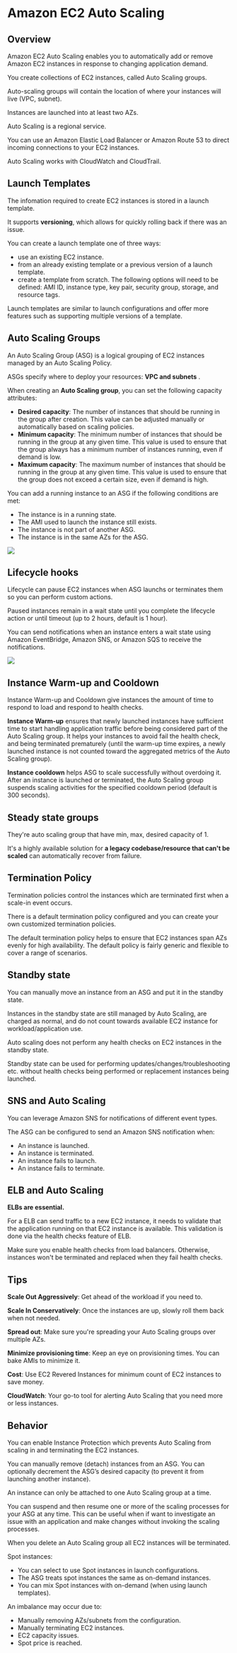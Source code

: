 # Amazon EC2 Auto Scaling

## Overview

Amazon EC2 Auto Scaling enables you to automatically add or remove Amazon EC2 instances in response to changing application demand.

You create collections of EC2 instances, called Auto Scaling groups.

Auto-scaling groups will contain the location of where your instances will live (VPC, subnet).

Instances are launched into at least two AZs.

Auto Scaling is a regional service.

You can use an Amazon Elastic Load Balancer or Amazon Route 53 to direct incoming connections to your EC2 instances.

Auto Scaling works with CloudWatch and CloudTrail.


## Launch Templates

The infomation required to create EC2 instances is stored in a launch template.

It supports **versioning**, which allows for quickly rolling back if there was an issue.

You can create a launch template one of three ways:
- use an existing EC2 instance.
- from an already existing template or a previous version of a launch template.
- create a template from scratch. The following options will need to be defined: AMI ID, instance type, key pair, security group, storage, and resource tags.

Launch templates are similar to launch configurations and offer more features such as supporting multiple versions of a template.

## Auto Scaling Groups

An Auto Scaling Group (ASG) is a logical grouping of EC2 instances managed by an Auto Scaling Policy.

ASGs specify where to deploy your resources: **VPC and subnets** .

When creating an **Auto Scaling group**, you can set the following capacity attributes:

- **Desired capacity**: The number of instances that should be running in the group after creation. This value can be adjusted manually or automatically based on scaling policies.
- **Minimum capacity**: The minimum number of instances that should be running in the group at any given time. This value is used to ensure that the group always has a minimum number of instances running, even if demand is low.
- **Maximum capacity**: The maximum number of instances that should be running in the group at any given time. This value is used to ensure that the group does not exceed a certain size, even if demand is high.

You can add a running instance to an ASG if the following conditions are met:
- The instance is in a running state.
- The AMI used to launch the instance still exists.
- The instance is not part of another ASG.
- The instance is in the same AZs for the ASG.

![](https://docs.aws.amazon.com/images/autoscaling/ec2/userguide/images/as-basic-diagram.png)


## Lifecycle hooks

Lifecycle can pause EC2 instances when ASG launchs or terminates them so you can perform custom actions.

Paused instances remain in a wait state until you complete the lifecycle action or until timeout (up to 2 hours, default is 1 hour).

You can send notifications when an instance enters a wait state using Amazon EventBridge, Amazon SNS, or Amazon SQS to receive the notifications.

![](https://docs.aws.amazon.com/images/autoscaling/ec2/userguide/images/lifecycle_hooks.png)


## Instance Warm-up and Cooldown

Instance Warm-up and Cooldown give instances the amount of time to respond to load and respond to health checks.

**Instance Warm-up** ensures that newly launched instances have sufficient time to start handling application traffic before being considered part of the Auto Scaling group. It helps your instances to avoid fail the health check, and being terminated prematurely (until the warm-up time expires, a newly launched instance is not counted toward the aggregated metrics of the Auto Scaling group).

**Instance cooldown** helps ASG to scale successfully without overdoing it. After an instance is launched or terminated, the Auto Scaling group suspends scaling activities for the specified cooldown period (default is 300 seconds).


## Steady state groups

They're auto scaling group that have min, max, desired capacity of 1.

It's a highly available solution for **a legacy codebase/resource that can't be scaled** can automatically recover from failure.


## Termination Policy

Termination policies control the instances which are terminated first when a scale-in event occurs.

There is a default termination policy configured and you can create your own customized termination policies.

The default termination policy helps to ensure that EC2 instances span AZs evenly for high availability. The default policy is fairly generic and flexible to cover a range of scenarios.


## Standby state

You can manually move an instance from an ASG and put it in the standby state.

Instances in the standby state are still managed by Auto Scaling, are charged as normal, and do not count towards available EC2 instance for workload/application use.

Auto scaling does not perform any health checks on EC2 instances in the standby state.

Standby state can be used for performing updates/changes/troubleshooting etc. without health checks being performed or replacement instances being launched.


## SNS and Auto Scaling

You can leverage Amazon SNS for notifications of different event types.

The ASG can be configured to send an Amazon SNS notification when:
- An instance is launched.
- An instance is terminated.
- An instance fails to launch.
- An instance fails to terminate.


## ELB and Auto Scaling

**ELBs are essential.**

For a ELB can send traffic to a new EC2 instance, it needs to validate that the application running on that EC2 instance is available. This validation is done via the health checks feature of ELB.

Make sure you enable health checks from load balancers. Otherwise, instances won't be terminated and replaced when they fail health checks.


## Tips

**Scale Out Aggressively**: Get ahead of the workload if you need to.

**Scale In Conservatively**: Once the instances are up, slowly roll them back when not needed.

**Spread out**: Make sure you're spreading your Auto Scaling groups over multiple AZs.

**Minimize provisioning time**: Keep an eye on provisioning times. You can bake AMls to minimize it.

**Cost**: Use EC2 Revered Instances for minimum count of EC2 instances to save money.

**CloudWatch**: Your go-to tool for alerting Auto Scaling that you need more or less instances.


## Behavior

You can enable Instance Protection which prevents Auto Scaling from scaling in and terminating the EC2 instances.

You can manually remove (detach) instances from an ASG. You can optionally decrement the ASG’s desired capacity (to prevent it from launching another instance).

An instance can only be attached to one Auto Scaling group at a time.

You can suspend and then resume one or more of the scaling processes for your ASG at any time. This can be useful when if want to investigate an issue with an application and make changes without invoking the scaling processes.

When you delete an Auto Scaling group all EC2 instances will be terminated.

Spot instances:
- You can select to use Spot instances in launch configurations.
- The ASG treats spot instances the same as on-demand instances.
- You can mix Spot instances with on-demand (when using launch templates).

An imbalance may occur due to:
- Manually removing AZs/subnets from the configuration.
- Manually terminating EC2 instances.
- EC2 capacity issues.
- Spot price is reached.